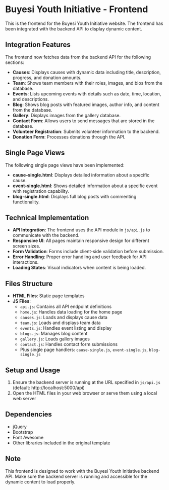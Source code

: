 # Buyesi Youth Initiative - Frontend

This is the frontend for the Buyesi Youth Initiative website. The frontend has been integrated with the backend API to display dynamic content.

## Integration Features

The frontend now fetches data from the backend API for the following sections:

- **Causes**: Displays causes with dynamic data including title, description, progress, and donation amounts.
- **Team**: Shows team members with their roles, images, and bios from the database.
- **Events**: Lists upcoming events with details such as date, time, location, and descriptions.
- **Blog**: Shows blog posts with featured images, author info, and content from the database.
- **Gallery**: Displays images from the gallery database.
- **Contact Form**: Allows users to send messages that are stored in the database.
- **Volunteer Registration**: Submits volunteer information to the backend.
- **Donation Form**: Processes donations through the API.

## Single Page Views

The following single page views have been implemented:

- **cause-single.html**: Displays detailed information about a specific cause.
- **event-single.html**: Shows detailed information about a specific event with registration capability.
- **blog-single.html**: Displays full blog posts with commenting functionality.

## Technical Implementation

- **API Integration**: The frontend uses the API module in `js/api.js` to communicate with the backend.
- **Responsive UI**: All pages maintain responsive design for different screen sizes.
- **Form Validation**: Forms include client-side validation before submission.
- **Error Handling**: Proper error handling and user feedback for API interactions.
- **Loading States**: Visual indicators when content is being loaded.

## Files Structure

- **HTML Files**: Static page templates
- **JS Files**:
  - `api.js`: Contains all API endpoint definitions
  - `home.js`: Handles data loading for the home page
  - `causes.js`: Loads and displays cause data
  - `team.js`: Loads and displays team data
  - `events.js`: Handles event listing and display
  - `blogs.js`: Manages blog content
  - `gallery.js`: Loads gallery images
  - `contact.js`: Handles contact form submissions
  - Plus single page handlers: `cause-single.js`, `event-single.js`, `blog-single.js`

## Setup and Usage

1. Ensure the backend server is running at the URL specified in `js/api.js` (default: http://localhost:5000/api)
2. Open the HTML files in your web browser or serve them using a local web server

## Dependencies

- jQuery
- Bootstrap
- Font Awesome
- Other libraries included in the original template

## Note

This frontend is designed to work with the Buyesi Youth Initiative backend API. Make sure the backend server is running and accessible for the dynamic content to load properly.
